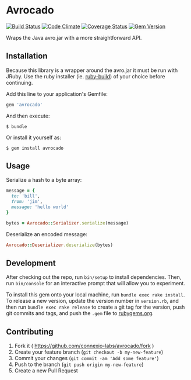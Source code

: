 # Avrocado

[![Build Status](https://travis-ci.org/connexio-labs/avrocado.svg?branch=master)](https://travis-ci.org/connexio-labs/avrocado)
[![Code Climate](https://codeclimate.com/github/connexio-labs/avrocado/badges/gpa.svg)](https://codeclimate.com/github/connexio-labs/avrocado)
[![Coverage Status](https://coveralls.io/repos/connexio-labs/avrocado/badge.svg)](https://coveralls.io/r/connexio-labs/avrocado)
[![Gem Version](https://badge.fury.io/rb/avrocado.svg)](http://badge.fury.io/rb/avrocado)

Wraps the Java avro.jar with a more straightforward API.

## Installation

Because this library is a wrapper around the avro.jar it must be run with JRuby. Use the ruby installer (ie. [ruby-build](https://github.com/sstephenson/ruby-build)) of your choice before continuing.

Add this line to your application's Gemfile:

```ruby
gem 'avrocado'
```

And then execute:

    $ bundle

Or install it yourself as:

    $ gem install avrocado

## Usage

Serialize a hash to a byte array:

```ruby
message = {
  to: 'bill',
  from: 'jim',
  message: 'hello world'
}

bytes = Avrocado::Serializer.serialize(message)
```

Deserialize an encoded message:

```ruby
Avrocado::Deserializer.deserialize(bytes)
```

## Development

After checking out the repo, run `bin/setup` to install dependencies. Then, run `bin/console` for an interactive prompt that will allow you to experiment.

To install this gem onto your local machine, run `bundle exec rake install`. To release a new version, update the version number in `version.rb`, and then run `bundle exec rake release` to create a git tag for the version, push git commits and tags, and push the `.gem` file to [rubygems.org](https://rubygems.org).

## Contributing

1. Fork it ( https://github.com/connexio-labs/avrocado/fork )
2. Create your feature branch (`git checkout -b my-new-feature`)
3. Commit your changes (`git commit -am 'Add some feature'`)
4. Push to the branch (`git push origin my-new-feature`)
5. Create a new Pull Request
